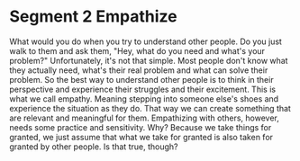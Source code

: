 # Segment 2 Empathize

What would you do when you try to understand other people. Do you just walk to them and ask them, "Hey, what do you need and what's your problem?" Unfortunately, it's not that simple. Most people don't know what they actually need, what's their real problem and what can solve their problem. So the best way to understand other people is to think in their perspective and experience their struggles and their excitement. This is what we call empathy. Meaning stepping into someone else's shoes and experience the situation as they do. That way we can create something that are relevant and meaningful for them. Empathizing with others, however, needs some practice and sensitivity. Why? Because we take things for granted, we just assume that what we take for granted is also taken for granted by other people. Is that true, though?

